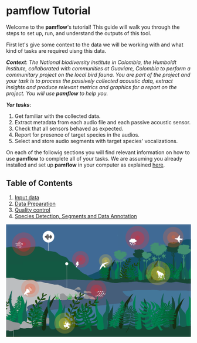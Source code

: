 # **pamflow** Tutorial

Welcome to the **pamflow**'s tutorial! This guide will walk you through the steps to set up, run, and understand the outputs of this tool.

First let's  give some context to the data we will be working with and what kind of tasks are required uisng this data.

***Context***: 
*The National biodiversity institute in Colombia, the Humboldt Institute, collaborated with communities at Guaviare, Colombia to perform a communitary project on the local bird fauna. You are part of the project and your task is to process the passively collected acoustic data, extract insights and produce relevant metrics and graphics for a report on the project. You will use **pamflow** to help you.*

***Yor tasks***: 
1. Get familiar with the collected data.
2. Extract metadata from each audio file and each passive acoustic sensor.
3. Check that all sensors behaved as expected.
4. Report for presence of target species in the audios.
5. Select and store audio segments with target species' vocalizations.


On each of the followig sections you will find relevant information on how to use **pamflow** to complete all of your tasks. We are assuming you already installed and set up **pamflow** in your computer as explained  [here](../contributing_guidelines.md#getting-started).

## Table of Contents
1. [Input data](./input_data.md)
2. [Data Preparation](./data_preparation.md)
3. [Quality control](./quality_control.md)
4. [Species Detection, Segments and Data Annotation](./species_detection.md)




![](../../meta/images/soundscape.png)



